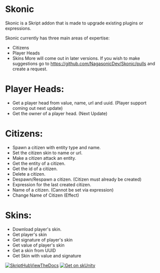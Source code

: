 # Skonic
Skonic is a Skript addon that is made to upgrade existing plugins or expressions.

Skonic currently has three main areas of expertise:
- Citizens
- Player Heads
- Skins
More will come out in later versions. If you wish to make suggestions go to https://github.com/NagasonicDev/Skonic/pulls and create a request.

# Player Heads:
- Get a player head from value, name, url and uuid. (Player support coming out next update)
- Get the owner of a player head. (Next Update)

# Citizens:
- Spawn a citizen with entity type and name.
- Set the citizen skin to name or url.
- Make a citizen attack an entity.
- Get the entity of a citizen.
- Get the id of a citizen.
- Delete a citizen.
- Despawn/Respawn a citizen. (Citizen must already be created)
- Expression for the last created citizen.
- Name of a citizen. (Cannot be set via expression)
- Change Name of Citizen (Effect)

# Skins:
- Download player's skin.
- Get player's skin
- Get signature of player's skin
- Get value of player's skin
- Get a skin from UUID
- Get Skin with value and signature

[![SkriptHubViewTheDocs](http://skripthub.net/static/addon/ViewTheDocsButton.png)](http://skripthub.net/docs/?addon=Skonic)
[![Get on skUnity](https://docs.skunity.com/skunity/library/Docs/Assets/assets/images/buttons/v2/get-the-syntax-white.png)](https://docs.skunity.com/syntax/search/addon:Skonic)

